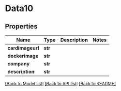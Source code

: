 # Data10

## Properties
Name | Type | Description | Notes
------------ | ------------- | ------------- | -------------
**cardimageurl** | **str** |  | 
**dockerimage** | **str** |  | 
**company** | **str** |  | 
**description** | **str** |  | 

[[Back to Model list]](../README.md#documentation-for-models) [[Back to API list]](../README.md#documentation-for-api-endpoints) [[Back to README]](../README.md)


